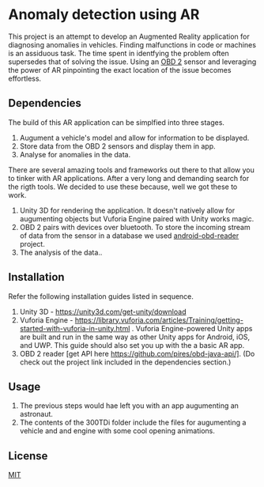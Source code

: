 # Anomaly detection using AR

This project is an attempt to develop an Augmented Reality application for diagnosing anomalies in vehicles.
Finding malfunctions in code or machines is an assiduous task. The time spent in identfying the problem often supersedes that of solving the issue.
Using an [OBD 2](https://en.wikipedia.org/wiki/On-board_diagnostics) sensor and leveraging the power of AR pinpointing the exact location of the issue becomes effortless.


## Dependencies

The build of this AR application can be simplfied into three stages.
1. Augument a vehicle's model and allow for information to be displayed.
2. Store data from the OBD 2 sensors and display them in app.
3. Analyse for anomalies in the data.

There are several amazing tools and frameworks out there to that allow you to tinker with AR applications. After a very long and demanding search for the rigth tools.
We decided to use these because, well we got these to work.
1. Unity 3D for rendering the application. It doesn't natively allow for augumenting objects but Vuforia Engine paired with Unity works magic.
2. OBD 2 pairs with devices over bluetooth. To store the incoming stream of data from the sensor in a database we used [android-obd-reader](https://github.com/pires/android-obd-reader) project.
3. The analysis of the data..

## Installation

Refer the following installation guides listed in sequence.
1. Unity 3D - https://unity3d.com/get-unity/download
2. Vuforia Engine - https://library.vuforia.com/articles/Training/getting-started-with-vuforia-in-unity.html .
Vuforia Engine-powered Unity apps are built and run in the same way as other Unity apps for Android, iOS, and UWP. This guide should also set you up with the a basic AR app.
3. OBD 2 reader [get API here https://github.com/pires/obd-java-api/]. (Do check out the project link included in the dependencies section.)

## Usage 

1. The previous steps would hae left you with an app augumenting an astronaut.
2. The contents of the 300TDi folder include the files for augumenting a vehicle and and engine with some cool opening animations.

## License
[MIT](https://choosealicense.com/licenses/mit/)
